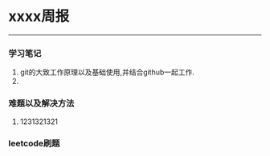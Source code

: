# xxxx周报
----------------
### 学习笔记
1. git的大致工作原理以及基础使用,并结合github一起工作.
2. 




### 难题以及解决方法
1. 1231321321

### leetcode刷题




